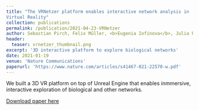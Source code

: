 ```yaml
---
title: "The VRNetzer platform enables interactive network analysis in
Virtual Reality"
collection: publications
permalink: /publication/2021-04-23-VRNetzer
author: Sebastian Pirch, Felix Müller, <b>Eugenia Iofinova</b>, Julia Pazmandi, Christiane V. R. Hütter, Martin Chiettini, Celine Sin, Kaan Boztug, Iana Podkosova, Hannes Kaufmann, Jörg Menche
header:
  teaser: vrnetzer_thumbnail.png
excerpt: '3D interactive platform to explore biological networks'
date: 2021-01-19
venue: 'Nature Communications'
paperurl: 'https://www.nature.com/articles/s41467-021-22570-w.pdf'
---
```

We built a 3D VR platform on top of Unreal Engine that enables
inmmersive, interactive exploration of biological and other networks.

[Download paper here](https://www.nature.com/articles/s41467-021-22570-w.pdf)

